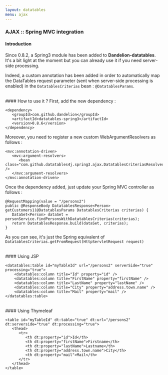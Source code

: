 ```yaml
---
layout: datatables
menu: ajax
---
```


### AJAX :: Spring MVC integration

#### Introduction
Since 0.8.2, a Spring3 module has been added to <strong>Dandelion-datatables</strong>. It's a bit light at the moment but you can already use it if you need server-side processing.

Indeed, a custom annotation has been added in order to automatically map the DataTables request parameter (sent when server-side processing is enabled) in the `DatatablesCriterias` bean : `@DatatablesParams`.

<br /> 
#### How to use it ?
First, add the new dependency :

	<dependency>
	   <groupId>com.github.dandelion</groupId>
	   <artifactId>datatables-spring3</artifactId>
	   <version>0.8.6</version>
	</dependency>

Moreover, you need to register a new custom WebArgumentResolvers as follows :
      
	<mvc:annotation-driven>
	   <mvc:argument-resolvers>
	      <bean class="com.github.datatables4j.spring3.ajax.DatatablesCriteriasResolver" />
	   </mvc:argument-resolvers>
	</mvc:annotation-driven>

Once the dependency added, just update your Spring MVC controller as follows :
     
	@RequestMapping(value = "/persons2")
	public @ResponseBody DatatablesResponse<Person> getCustomers1(@DatatablesParams DatatablesCriterias criterias) {
	   DataSet<Person> dataSet = personService.findPersonsWithDatatablesCriterias(criterias);
	   return DatatablesResponse.build(dataSet, criterias);
	}

As you can see, it's just the Spring equivalent of `DatatablesCriterias.getFromRequest(HttpServletRequest request)`

<br /> 
#### Using JSP
	
	<datatables:table id="myTableId" url="/persons2" serverSide="true" processing="true">
	    <datatables:column title="Id" property="id" />
	    <datatables:column title="FirstName" property="firstName" />
	    <datatables:column title="LastName" property="lastName" />
	    <datatables:column title="City" property="address.town.name" />
	    <datatables:column title="Mail" property="mail" />
	</datatables:table>

<br /> 
#### Using Thymeleaf
   
	<table id="myTableId" dt:table="true" dt:url="/persons2" dt:serverside="true" dt:processing="true">
	   <thead>
	      <tr>
	         <th dt:property="id">Id</th>
	         <th dt:property="firstName">Firstname</th>
	         <th dt:property="lastName">Lastname</th>
	         <th dt:property="address.town.name">City</th>
	         <th dt:property="mail">Mail</th>
	      </tr>
	   </thead>
	</table>

